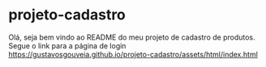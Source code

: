 # projeto-cadastro
Olá, seja bem vindo ao README do meu projeto de cadastro de produtos. 
Segue o link para a página de login https://gustavosgouveia.github.io/projeto-cadastro/assets/html/index.html
